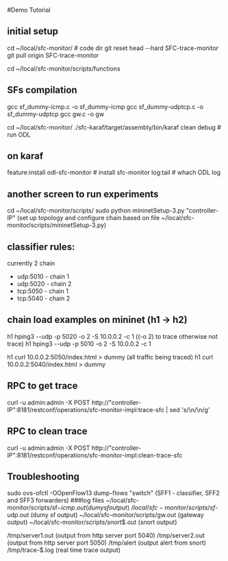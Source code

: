 

#Demo Tutorial



## initial setup
cd ~/local/sfc-monitor/   # code dir
git reset head --hard SFC-trace-monitor
git pull origin SFC-trace-monitor


cd ~/local/sfc-monitor/scripts/functions

## SFs compilation
gcc sf_dummy-icmp.c -o sf_dummy-icmp
gcc sf_dummy-udptcp.c -o sf_dummy-udptcp
gcc gw.c -o gw


cd ~/local/sfc-monitor/
./sfc-karaf/target/assembly/bin/karaf clean debug    # run ODL

## on karaf

feature:install odl-sfc-monitor   # install sfc-monitor
log:tail 						  # whach ODL log


## another screen to run experiments

cd ~/local/sfc-monitor/scripts/
sudo python mininetSetup-3.py "controller-IP"  (set up topology and configure chain based on file ~/local/sfc-monitor/scripts/mininetSetup-3.py)

## classifier rules:
currently 2 chain
- udp:5010 - chain 1
- udp:5020 - chain 2
- tcp:5050 - chain 1
- tcp:5040 - chain 2

## chain load examples on mininet (h1 -> h2)

h1 hping3 --udp -p 5020 -o 2  -S 10.0.0.2 -c 1  ((-o 2) to trace otherwise not trace)
h1 hping3 --udp -p 5010 -o 2  -S 10.0.0.2 -c 1

h1 curl 10.0.0.2:5050/index.html > dummy 	(all traffic being traced)
h1 curl 10.0.0.2:5040/index.html > dummy


## RPC to get trace
curl -u admin:admin  -X POST http://"controller-IP":8181/restconf/operations/sfc-monitor-impl:trace-sfc | sed 's/\\n/\n/g'
## RPC to clean trace
curl -u admin:admin  -X POST http://"controller-IP":8181/restconf/operations/sfc-monitor-impl:clean-trace-sfc


## Troubleshooting
sudo ovs-ofctl -OOpenFlow13 dump-flows "switch" (SFF1 - classifier, SFF2 and SFF3 forwarders)
###log files
~/local/sfc-monitor/scripts/sf$-icmp.out (dumy sf output)
~/local/sfc-monitor/scripts/sf$-udp.out (dumy sf output)
~/local/sfc-monitor/scripts/gw.out (gateway output)
~/local/sfc-monitor/scripts/snort$.out (snort output)

/tmp/server1.out (output from http server port 5040)
/tmp/server2.out (output from http server port 5050)
/tmp/alert (output alert from snort)
/tmp/trace-$.log (real time trace output)







